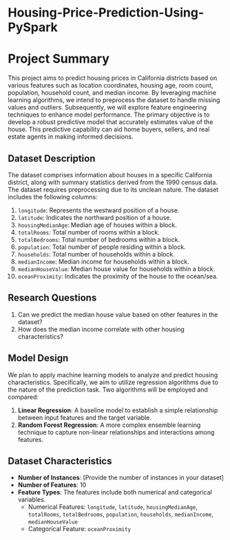 # Housing-Price-Prediction-Using-PySpark

# Project Summary
This project aims to predict housing prices in California districts based on various features such as location coordinates, housing age, room count, population, household count, and median income. By leveraging machine learning algorithms, we intend to preprocess the dataset to handle missing values and outliers. Subsequently, we will explore feature engineering techniques to enhance model performance. The primary objective is to develop a robust predictive model that accurately estimates value of the house. This predictive capability can aid home buyers, sellers, and real estate agents in making informed decisions.

## Dataset Description
The dataset comprises information about houses in a specific California district, along with summary statistics derived from the 1990 census data. The dataset requires preprocessing due to its unclean nature. The dataset includes the following columns:

1. `longitude`: Represents the westward position of a house.
2. `latitude`: Indicates the northward position of a house.
3. `housingMedianAge`: Median age of houses within a block.
4. `totalRooms`: Total number of rooms within a block.
5. `totalBedrooms`: Total number of bedrooms within a block.
6. `population`: Total number of people residing within a block.
7. `households`: Total number of households within a block.
8. `medianIncome`: Median income for households within a block.
9. `medianHouseValue`: Median house value for households within a block.
10. `oceanProximity`: Indicates the proximity of the house to the ocean/sea.

## Research Questions
1. Can we predict the median house value based on other features in the dataset?
2. How does the median income correlate with other housing characteristics?

## Model Design
We plan to apply machine learning models to analyze and predict housing characteristics. Specifically, we aim to utilize regression algorithms due to the nature of the prediction task. Two algorithms will be employed and compared:

1. **Linear Regression**: A baseline model to establish a simple relationship between input features and the target variable.
2. **Random Forest Regression**: A more complex ensemble learning technique to capture non-linear relationships and interactions among features.

## Dataset Characteristics
- **Number of Instances**: [Provide the number of instances in your dataset]
- **Number of Features**: 10
- **Feature Types**: The features include both numerical and categorical variables.
    - Numerical Features: `longitude`, `latitude`, `housingMedianAge`, `totalRooms`, `totalBedrooms`, `population`, `households`, `medianIncome`, `medianHouseValue`
    - Categorical Feature: `oceanProximity`

